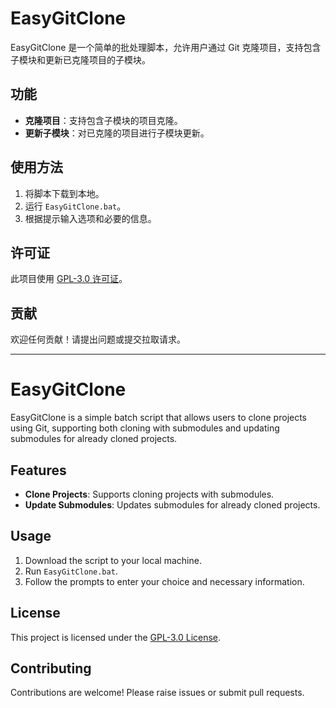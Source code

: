 # EasyGitClone

EasyGitClone 是一个简单的批处理脚本，允许用户通过 Git 克隆项目，支持包含子模块和更新已克隆项目的子模块。

## 功能

- **克隆项目**：支持包含子模块的项目克隆。
- **更新子模块**：对已克隆的项目进行子模块更新。

## 使用方法

1. 将脚本下载到本地。
2. 运行 `EasyGitClone.bat`。
3. 根据提示输入选项和必要的信息。

## 许可证

此项目使用 [GPL-3.0 许可证](https://opensource.org/licenses/GPL-3.0)。

## 贡献

欢迎任何贡献！请提出问题或提交拉取请求。

---------------------------------------------------------------------------------------------------------------------

# EasyGitClone

EasyGitClone is a simple batch script that allows users to clone projects using Git, supporting both cloning with submodules and updating submodules for already cloned projects.

## Features

- **Clone Projects**: Supports cloning projects with submodules.
- **Update Submodules**: Updates submodules for already cloned projects.

## Usage

1. Download the script to your local machine.
2. Run `EasyGitClone.bat`.
3. Follow the prompts to enter your choice and necessary information.

## License

This project is licensed under the [GPL-3.0 License](https://opensource.org/licenses/GPL-3.0).

## Contributing

Contributions are welcome! Please raise issues or submit pull requests.

